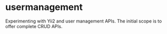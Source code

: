 # usermanagement
Experimenting with Yii2 and user management APIs. The initial scope is to offer complete CRUD APIs.
